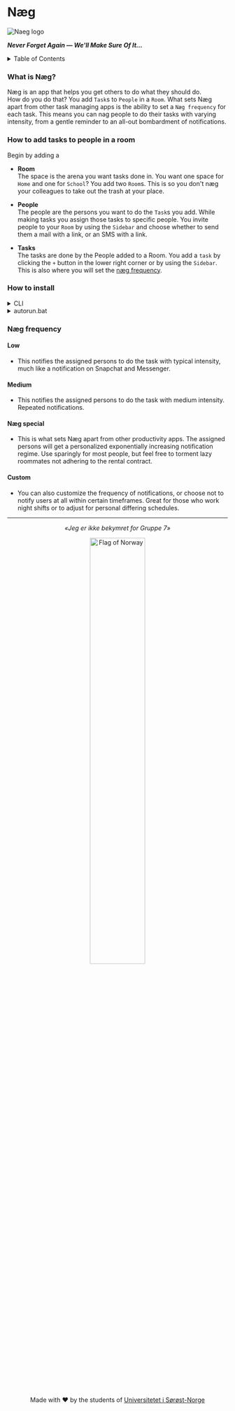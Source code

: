 # Næg

![Naeg logo](./gfx/Nag-logo.ico)  

***Never Forget Again — We'll Make Sure Of It...***

<!-- Table of Contents -->

<details>

<summary>
Table of Contents
</summary>

<!-- TOC -->
* [Næg](#næg)
    * [<a id="what-is-næg"></a>What is Næg?](#a-idwhat-is-nægawhat-is-næg)
    * [<a id="how-to-add-tasks-to-people-in-a-room"></a>How to add tasks to people in a room](#a-idhow-to-add-tasks-to-people-in-a-roomahow-to-add-tasks-to-people-in-a-room)
    * [How to install](#how-to-install)
    * [Næg frequency](#næg-frequency)
      * [Low](#low)
      * [Medium](#medium)
      * [Næg special](#næg-special)
      * [Custom](#custom)
<!-- TOC -->
</details>

### <a id="what-is-næg"></a>What is Næg?

Næg is an app that helps you get others to do what they should do.   
How do you do that? You add `Task`s to `People` in a `Room`. What sets Næg apart from other task managing apps is the ability to set a `Næg frequency` for each task. This means you can nag people to do their tasks with varying intensity, from a gentle reminder to an all-out bombardment of notifications. 

### <a id="how-to-add-tasks-to-people-in-a-room"></a>How to add tasks to people in a room

Begin by adding a  

-  __Room__  
The space is the arena you want tasks done in. You want one space for `Home` and one for `School`? You add two `Room`s. This is so you don't næg your colleagues to take out the trash at  your place.


- __People__  
The people are the persons you want to do the `Task`s you add. While making tasks you assign those tasks to specific people. You invite people to your `Room` by using the `Sidebar` and choose whether to send them a mail with a link, or an SMS with a link.


- __Tasks__  
The tasks are done by the People added to a Room. You add a `task` by clicking the `+` button in the lower right corner or by using the `Sidebar`. This is also where you will set the [næg frequency](#næg-frequency).

### How to install

<details>
  <summary>CLI</summary>
  <h4>Instructions for CLI installation.</h4>
<ol>
  <li>Open a Command window</li>
  <li>Enter <code>github clone https://github.com/Scandiking/N-g</code></li>
  <li>Press enter to continue</li>
  <li>Enter <code>npm start</code> to start</li>
</ol>
   
</details>

<details>
  <summary>autorun.bat</summary>
  <h4>Instructions for installing the application using the autorun.bat-file.</h4>
<ol>
<li>Download the zip from the sidebar to the right</li>
<li>Unzip the folder</li>
<li>Click the <code>autorun.bat</code> file</li>
<li>Click "Next" a bunch of times and agree to install subsidiary software so we get commissions and passive income</li>
</ol>
</details>

### Næg frequency
#### Low
- This notifies the assigned persons to do the task with typical intensity, much like a notification on Snapchat and Messenger.
#### Medium
- This notifies the assigned persons to do the task with medium intensity. Repeated notifications.
#### Næg special
- This is what sets Næg apart from other productivity apps. The assigned persons will get a personalized exponentially increasing notification regime. Use sparingly for most people, but feel free to torment lazy roommates not adhering to the rental contract.
#### Custom
- You can also customize the frequency of notifications, or choose not to notify users at all within certain timeframes. Great for those who work night shifts or to adjust for personal differing schedules.

---

<p style="text-align:center; font-style:italic;">«Jeg er ikke bekymret for Gruppe 7»</p>

<div style="text-align:center;">
<img src="https://upload.wikimedia.org/wikipedia/commons/thumb/f/f1/Flag_of_Norway.png/330px-Flag_of_Norway.png" alt="Flag of Norway" style="width:50%;">
</div>  

<p style="text-align:center;">Made with ❤️ by the students of <a href="https://www.usn.no/english/">Universitetet i Sørøst-Norge</a></p> 








